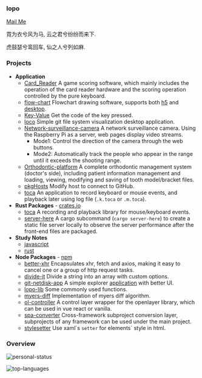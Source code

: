 ### lopo

<a href="mailto:lopo@zju.edu.cn?subject=From: Github Guest">Mail Me</a>

霓为衣兮风为马, 云之君兮纷纷而来下.

虎鼓瑟兮鸾回车, 仙之人兮列如麻.

### Projects

- **Application**
    - [Card_Reader](https://github.com/lopo12123/Card_Reader) A game scoring software, which mainly includes the operation of the card reader hardware and the scoring operation controlled by the pure keyboard.
    - [flow-chart](https://github.com/lopo12123/flow-chart) Flowchart drawing software, supports both [h5](https://lopo12123.github.io/flow-chart/) and [desktop](https://github.com/lopo12123/flow-chart/releases/download/v0.0.1/flow-chart_setup_0.0.1.exe).
    - [Key-Value](https://github.com/lopo12123/Key-Value) Get the code of the key pressed.
    - [loco](https://github.com/lopo12123/loco) Simple git file system visualization desktop application.
    - [Network-surveillance-camera](https://github.com/lopo12123/Network-surveillance-camera) A network surveillance camera. Using the Raspberry Pi as a server, web pages display video streams.
        - Mode1: Control the direction of the camera through the web buttons.
        - Mode2: Automatically track the people who appear in the range until it exceeds the shooting range.
    - [Orthodontic-platform](https://github.com/lopo12123/Orthodontic-platform) A complete orthodontic management system (doctor's side), including patient information management and loading, viewing, modifying and saving of tooth model/bracket files.
    - [pkgHosts](https://github.com/lopo12123/pkgHosts) Modify host to connect to GitHub.
    - [toca](https://github.com/lopo12123/toca-tauri) An application to record keyboard or mouse events, and playback later using log file (`.k.toca` or `.m.toca`).
- **Rust Packages** - [crates.io](https://crates.io/)
    - [toca](https://github.com/lopo12123/toca) A recording and playback library for mouse/keyboard events.
    - [server-here](https://github.com/lopo12123/server-here) A cargo subcommand (`cargo server-here`) to create a static file server locally to observe the server performance after the front-end files are packaged.
- **Study Notes**
    - [javascript](https://github.com/lopo12123/study-js)
    - [rust](https://github.com/lopo12123/study-rust)
- **Node Packages** - [npm](https://www.npmjs.com/)
    - [better-xhr](https://github.com/lopo12123/better-xhr) Encapsulates xhr, fetch and axios, making it easy to cancel one or a group of http request tasks.
    - [divide-it](https://github.com/lopo12123/divide-it) Divide a string into an array with custom options.
    - [git-netdisk-app](https://github.com/lopo12123/git-netdisk-app) A simple explorer [application](https://github.com/lopo12123/git-netdisk-app/releases/download/v1.0.0/cat-explorer.Setup.1.0.0.exe) with better UI.
    - [lopo-lib](https://github.com/lopo12123/lopo-lib) Some commonly used functions.
    - [myers-diff](https://github.com/lopo12123/myers-diff) Implementation of myers diff algorithm.
    - [ol-controller](https://github.com/lopo12123/ol-controller) A control layer wrapper for the openlayer library, which can be used in vue react or vanilla.
    - [spa-converter](https://github.com/lopo12123/spa-converter) Cross-framework subproject conversion layer, subprojects of any framework can be used under the main project.
    - [stylesetter](https://github.com/lopo12123/stylesetter) Use xaml\`s `setter` for elements` style in html.

### Overview

![personal-status](https://github-readme-stats.vercel.app/api?username=lopo12123&show_icons=true&icon_color=718096&text_color=718096&bg_color=ffffff)

![top-languages](https://github-readme-stats.vercel.app/api/top-langs/?username=lopo12123&layout=compact)
